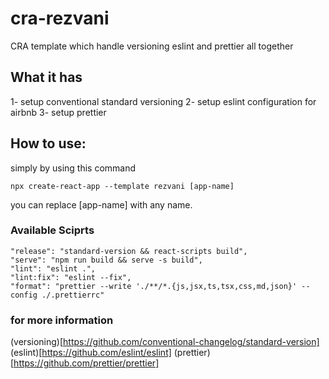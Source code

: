 # cra-rezvani
CRA template which handle versioning eslint and prettier all together

## What it has

1- setup conventional standard versioning
2- setup eslint configuration for airbnb
3- setup prettier

## How to use:

simply by using this command

```
npx create-react-app --template rezvani [app-name]
```

you can replace [app-name] with any name.

### Available Sciprts

```
"release": "standard-version && react-scripts build",
"serve": "npm run build && serve -s build",
"lint": "eslint .",
"lint:fix": "eslint --fix",
"format": "prettier --write './**/*.{js,jsx,ts,tsx,css,md,json}' --config ./.prettierrc"
```

### for more information

(versioning)[https://github.com/conventional-changelog/standard-version]
(eslint)[https://github.com/eslint/eslint]
(prettier)[https://github.com/prettier/prettier]
